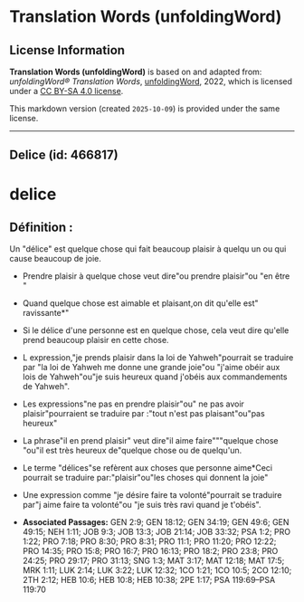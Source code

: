 # Translation Words (unfoldingWord)

## License Information

**Translation Words (unfoldingWord)** is based on and adapted from: _unfoldingWord® Translation Words_, [unfoldingWord](https://unfoldingword.org/utw), 2022, which is licensed under a [CC BY-SA 4.0 license](https://creativecommons.org/licenses/by-sa/4.0/legalcode.en).

This markdown version (created `2025-10-09`) is provided under the same license.



--------------------------------

## Delice (id: 466817)

delice
======

Définition :
------------

Un "délice" est quelque chose qui fait beaucoup plaisir à quelqu un ou qui cause beaucoup de joie.

* Prendre plaisir à quelque chose veut dire"ou prendre plaisir"ou "en être "
* Quand quelque chose est aimable et plaisant,on dit qu'elle est" ravissante\*"
* Si le délice d'une personne est en quelque chose, cela veut dire qu'elle prend beaucoup plaisir en cette chose.
* L expression,"je prends plaisir dans la loi de Yahweh"pourrait se traduire par "la loi de Yahweh me donne une grande joie"ou "j'aime obéir aux lois de Yahweh"ou"je suis heureux quand j'obéis aux commandements de Yahweh".
* Les expressions"ne pas en prendre plaisir"ou" ne pas avoir plaisir"pourraient se traduire par :"tout n'est pas plaisant"ou"pas heureux"
* La phrase"il en prend plaisir" veut dire"il aime faire"""quelque chose "ou"il est très heureux de"quelque chose ou de quelqu'un.
* Le terme "délices"se refèrent aux choses que personne aime\*Ceci pourrait se traduire par:"plaisir"ou"les choses qui donnent la joie"
* Une expression comme "je désire faire ta volonté"pourrait se traduire par"j aime faire ta volonté"ou "je suis très ravi quand je t'obéis".

* **Associated Passages:** GEN 2:9; GEN 18:12; GEN 34:19; GEN 49:6; GEN 49:15; NEH 1:11; JOB 9:3; JOB 13:3; JOB 21:14; JOB 33:32; PSA 1:2; PRO 1:22; PRO 7:18; PRO 8:30; PRO 8:31; PRO 11:1; PRO 11:20; PRO 12:22; PRO 14:35; PRO 15:8; PRO 16:7; PRO 16:13; PRO 18:2; PRO 23:8; PRO 24:25; PRO 29:17; PRO 31:13; SNG 1:3; MAT 3:17; MAT 12:18; MAT 17:5; MRK 1:11; LUK 2:14; LUK 3:22; LUK 12:32; 1CO 1:21; 1CO 10:5; 2CO 12:10; 2TH 2:12; HEB 10:6; HEB 10:8; HEB 10:38; 2PE 1:17; PSA 119:69–PSA 119:70

